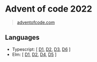 # Advent of code 2022

> [adventofcode.com](https://adventofcode.com/2022/)

## Languages

- Typescript: [ [D1](ts/src/d1/main.ts), [D2](ts/src/d2/main.ts), [D3](ts/src/d3/main.ts), [D6](ts/src/d6/main.ts) ]
- Elm: [ [D1](elm/d1/Day1.elm#L54), [D2](elm/d2/Day2.elm#L56), [D4](elm/d4/Day4.elm#L56), [D5](elm/d5/Day5.elm#L56) ]
